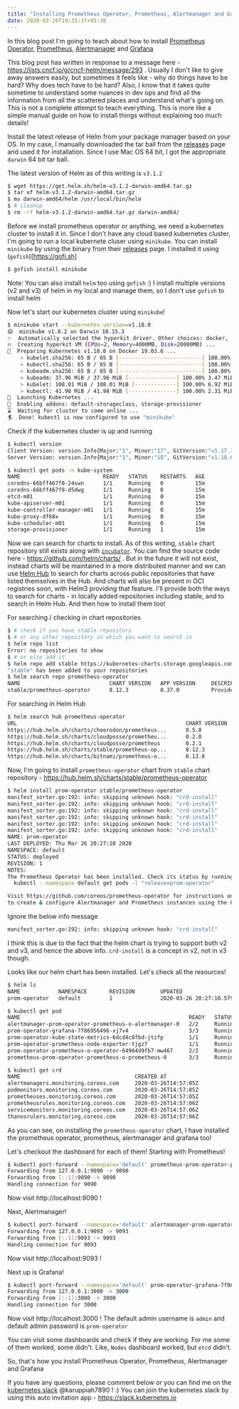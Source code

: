 ```yaml
---
title: "Installing Prometheus Operator, Prometheus, Alertmanager and Grafana"
date: 2020-03-26T19:31:37+05:30
---
```


In this blog post I'm going to teach about how to install
[Prometheus Operator](https://github.com/coreos/prometheus-operator),
[Prometheus](https://github.com/prometheus/prometheus),
[Alertmanager](https://github.com/prometheus/alertmanager) and
[Grafana](https://github.com/grafana/grafana)

This blog post has written in response to a message here - 
https://lists.cncf.io/g/cncf-helm/message/293 . Usually I don't like to give
away answers easily, but sometimes it feels like - why do things have to be
hard? Why does tech have to be hard? Also, I know that it takes quite sometime
to understand some nuances in dev ops and find all the information from all
the scattered places and understand what's going on. This is not a complete
attempt to teach everything. This is more like a simple manual guide on how to
install things without explaining too much details!

Install the latest release of Helm from your package manager based on your OS.
In my case, I manually downloaded the tar ball from the
[releases](https://github.com/helm/helm/releases) page and used it for
installation. Since I use Mac OS 64 bit, I got the appropriate `darwin` 64 bit
tar ball.

The latest version of Helm as of this writing is `v3.1.2`

```bash
$ wget https://get.helm.sh/helm-v3.1.2-darwin-amd64.tar.gz
$ tar xf helm-v3.1.2-darwin-amd64.tar.gz
$ mv darwin-amd64/helm /usr/local/bin/helm
$ # cleanup
$ rm -rf helm-v3.1.2-darwin-amd64.tar.gz darwin-amd64/
```

Before we install prometheus operator or anything, we need a kubernetes cluster
to install it in. Since I don't have any cloud based kubernetes cluster, I'm
going to run a local kubernete cluser using `minikube`. You can install
`minikube` by using the binary from their [releases](https://github.com/kubernetes/minikube/releases)
page. I installed it using (`gofish`)[https://gofi.sh]

```bash
$ gofish install minikube
```

Note: You can also install `helm` too using `gofish` :) I install multiple
versions (v2 and v3) of helm in my local and manage them, so I don't use
`gofish` to install helm

Now let's start our kubernetes cluster using `minikube`!

```bash
$ minikube start --kubernetes-version=v1.18.0
😄  minikube v1.8.2 on Darwin 10.15.3
✨  Automatically selected the hyperkit driver. Other choices: docker, virtualbox
🔥  Creating hyperkit VM (CPUs=2, Memory=4000MB, Disk=20000MB) ...
🐳  Preparing Kubernetes v1.18.0 on Docker 19.03.6 ...
    > kubelet.sha256: 65 B / 65 B [--------------------------] 100.00% ? p/s 0s
    > kubectl.sha256: 65 B / 65 B [--------------------------] 100.00% ? p/s 0s
    > kubeadm.sha256: 65 B / 65 B [--------------------------] 100.00% ? p/s 0s
    > kubeadm: 37.96 MiB / 37.96 MiB [---------------] 100.00% 3.47 MiB p/s 12s
    > kubelet: 108.01 MiB / 108.01 MiB [-------------] 100.00% 6.92 MiB p/s 16s
    > kubectl: 41.98 MiB / 41.98 MiB [---------------] 100.00% 2.31 MiB p/s 19s
🚀  Launching Kubernetes ...
🌟  Enabling addons: default-storageclass, storage-provisioner
⌛  Waiting for cluster to come online ...
🏄  Done! kubectl is now configured to use "minikube"
```

Check if the kubernetes cluster is up and running

```bash
$ kubectl version
Client Version: version.Info{Major:"1", Minor:"17", GitVersion:"v1.17.3", GitCommit:"06ad960bfd03b39c8310aaf92d1e7c12ce618213", GitTreeState:"clean", BuildDate:"2020-02-11T18:14:22Z", GoVersion:"go1.13.6", Compiler:"gc", Platform:"darwin/amd64"}
Server Version: version.Info{Major:"1", Minor:"18", GitVersion:"v1.18.0", GitCommit:"9e991415386e4cf155a24b1da15becaa390438d8", GitTreeState:"clean", BuildDate:"2020-03-25T14:50:46Z", GoVersion:"go1.13.8", Compiler:"gc", Platform:"linux/amd64"}

$ kubectl get pods -n kube-system
NAME                          READY   STATUS    RESTARTS   AGE
coredns-66bff467f8-24swn      1/1     Running   0          15m
coredns-66bff467f8-d5dwg      1/1     Running   0          15m
etcd-m01                      1/1     Running   0          15m
kube-apiserver-m01            1/1     Running   0          15m
kube-controller-manager-m01   1/1     Running   0          15m
kube-proxy-df68x              1/1     Running   0          15m
kube-scheduler-m01            1/1     Running   0          15m
storage-provisioner           1/1     Running   1          15m
```

Now we can search for charts to install. As of this writing, `stable` chart
repository still exists along with
[`incubator`](https://github.com/helm/charts/#how-do-i-enable-the-incubator-repository).
You can find the source code here - https://github.com/helm/charts/ . But in the
future it will not exist, instead charts will be maintained in a more
distributed manner and we can use [Helm Hub](https://hub.helm.sh/) to search for
charts across public repositories that have listed themselves in
the Hub. And charts will also be present in OCI registries soon, with Helm3
providing that feature. I'll provide both the ways to search for charts - in
locally added repositories including stable, and to search in Helm Hub. And then
how to install them too!

For searching / checking in chart repositories

```bash
$ # check if you have stable repository
$ # or any other repository in which you want to search in
$ helm repo list
Error: no repositories to show
$ # or else add it
$ helm repo add stable https://kubernetes-charts.storage.googleapis.com/
"stable" has been added to your repositories
$ helm search repo prometheus-operator
NAME                            CHART VERSION   APP VERSION     DESCRIPTION
stable/prometheus-operator      8.12.3          0.37.0          Provides easy monitoring definitions for Kubern...
```

For searching in Helm Hub

```bash
$ helm search hub prometheus-operator
URL                                                     CHART VERSION   APP VERSION     DESCRIPTION
https://hub.helm.sh/charts/choerodon/prometheus...      8.5.8           8.5.8           Provides easy monitoring definitions for Kubern...
https://hub.helm.sh/charts/cloudposse/prometheu...      0.2.0                           Provides easy monitoring definitions for Kubern...
https://hub.helm.sh/charts/cloudposse/prometheus        0.2.1                           Prometheus instance created by the CoreOS Prome...
https://hub.helm.sh/charts/stable/prometheus-op...      8.12.3          0.37.0          Provides easy monitoring definitions for Kubern...
https://hub.helm.sh/charts/bitnami/prometheus-o...      0.13.8          0.38.0          The Prometheus Operator for Kubernetes provides...
```

Now, I'm going to install `prometheus-operator` chart from `stable` chart
repository - https://hub.helm.sh/charts/stable/prometheus-operator

```bash
$ helm install prom-operator stable/prometheus-operator
manifest_sorter.go:192: info: skipping unknown hook: "crd-install"
manifest_sorter.go:192: info: skipping unknown hook: "crd-install"
manifest_sorter.go:192: info: skipping unknown hook: "crd-install"
manifest_sorter.go:192: info: skipping unknown hook: "crd-install"
manifest_sorter.go:192: info: skipping unknown hook: "crd-install"
manifest_sorter.go:192: info: skipping unknown hook: "crd-install"
NAME: prom-operator
LAST DEPLOYED: Thu Mar 26 20:27:10 2020
NAMESPACE: default
STATUS: deployed
REVISION: 1
NOTES:
The Prometheus Operator has been installed. Check its status by running:
  kubectl --namespace default get pods -l "release=prom-operator"

Visit https://github.com/coreos/prometheus-operator for instructions on how
to create & configure Alertmanager and Prometheus instances using the Operator.
```

Ignore the below info message

```bash
manifest_sorter.go:192: info: skipping unknown hook: "crd-install"
```

I think this is due to the fact that the helm chart is trying to support both v2
and v3, and hence the above info. `crd-install` is a concept in v2, not in v3
though.

Looks like our helm chart has been installed. Let's check all the resources!

```bash
$ helm ls
NAME            NAMESPACE       REVISION        UPDATED                                 STATUS          CHART                      APP VERSION
prom-operator   default         1               2020-03-26 20:27:10.579598 +0530 IST    deployed        prometheus-operator-8.12.3 0.37.0

$ kubectl get pod
NAME                                                     READY   STATUS    RESTARTS   AGE
alertmanager-prom-operator-prometheus-o-alertmanager-0   2/2     Running   0          106s
prom-operator-grafana-7f86956496-xj7v4                   3/3     Running   0          2m7s
prom-operator-kube-state-metrics-6dcd4c8fbd-jtzfp        1/1     Running   0          2m7s
prom-operator-prometheus-node-exporter-tjgz7             1/1     Running   0          2m7s
prom-operator-prometheus-o-operator-64964d9fb7-mw467     2/2     Running   0          2m7s
prometheus-prom-operator-prometheus-o-prometheus-0       3/3     Running   1          96s
```

```bash
$ kubectl get crd
NAME                                    CREATED AT
alertmanagers.monitoring.coreos.com     2020-03-26T14:57:05Z
podmonitors.monitoring.coreos.com       2020-03-26T14:57:05Z
prometheuses.monitoring.coreos.com      2020-03-26T14:57:05Z
prometheusrules.monitoring.coreos.com   2020-03-26T14:57:06Z
servicemonitors.monitoring.coreos.com   2020-03-26T14:57:06Z
thanosrulers.monitoring.coreos.com      2020-03-26T14:57:06Z
```

As you can see, on installing the `prometheus-operator` chart, I have installed
the prometheus operator, prometheus, alertmanager and grafana too! 

Let's checkout the dashboard for each of them! Starting with Prometheus!

```bash
$ kubectl port-forward --namespace='default' prometheus-prom-operator-prometheus-o-prometheus-0 9090
Forwarding from 127.0.0.1:9090 -> 9090
Forwarding from [::1]:9090 -> 9090
Handling connection for 9090
```

Now visit http://localhost:9090 !

Next, Alertmanager!

```bash
$ kubectl port-forward --namespace='default' alertmanager-prom-operator-prometheus-o-alertmanager-0 9093
Forwarding from 127.0.0.1:9093 -> 9093
Forwarding from [::1]:9093 -> 9093
Handling connection for 9093
```

Now visit http://localhost:9093 !

Next up is Grafana!

```bash
$ kubectl port-forward --namespace='default' prom-operator-grafana-7f86956496-xj7v4 3000
Forwarding from 127.0.0.1:3000 -> 3000
Forwarding from [::1]:3000 -> 3000
Handling connection for 3000
```

Now visit http://localhost:3000 ! The default admin username is `admin` and
default admin password is `prom-operator`

You can visit some dashboards and check if they are working. For me some of
them worked, some didn't. Like, `Nodes` dashboard worked, but `etcd` didn't.

So, that's how you install Prometheus Operator, Prometheus, Alertmanager and
Grafana

If you have any questions, please comment below or you can find me on the
[kubernetes slack](https://kubernetes.slack.com) @karuppiah7890 ! :) You can
join the kubernetes slack by using this auto invitation
app - https://slack.kubernetes.io

